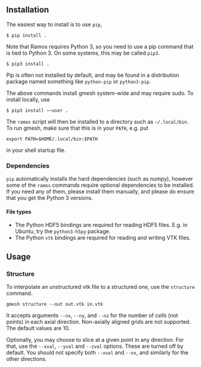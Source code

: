## Installation

The easiest way to install is to use `pip`,

    $ pip install .
    
Note that Ramos requires Python 3, so you need to use a pip command that is tied
to Python 3. On some systems, this may be called `pip3`.

    $ pip3 install .
    
Pip is often not installed by default, and may be found in a distribution
package named something like `python-pip` or `python3-pip`.

The above commands install gmesh system-wide and may require sudo. To install
locally, use

    $ pip3 install −−user .
    
The `ramos` script will then be installed to a directory such as `~/.local/bin`.
To run gmesh, make sure that this is in your `PATH`, e.g. put

    export PATH=$HOME/.local/bin:$PATH
    
in your shell startup file.

### Dependencies

`pip` automatically installs the hard dependencies (such as numpy), however some
of the `ramos` commands require optional dependencies to be installed. If you need
any of them, please install them manually, and please do ensure that you get the
Python 3 versions.

#### File types

- The Python HDF5 bindings are required for reading HDF5 files. E.g. in Ubuntu,
  try the `python3-h5py` package.
- The Python `vtk` bindings are required for reading and writing VTK files.
    
## Usage

### Structure

To interpolate an unstructured vtk file to a structured one, use the `structure`
command.

    gmesh structure --out out.vtk in.vtk
    
It accepts arguments `--nx`, `--ny`, and `--nz` for the number of *cells* (not
points) in each axial direction. Non-axially aligned grids are not supported.
The default values are 10.

Optionally, you may choose to slice at a given point in any direction. For that,
use the `--xval`, `--yval` and `--zval` options. These are turned off by
default. You should not specify both `--xval` and `--nx`, and similarly for the
other directions.
